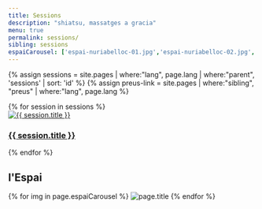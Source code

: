 ```yaml
---
title: Sessions
description: "shiatsu, massatges a gracia"
menu: true
permalink: sessions/
sibling: sessions
espaiCarousel: ['espai-nuriabelloc-01.jpg','espai-nuriabelloc-02.jpg','espai-nuriabelloc-03.jpg','espai-nuriabelloc-04.jpg','espai-nuriabelloc-05.jpg','espai-nuriabelloc-06.jpg','espai-nuriabelloc-07.jpg','espai-nuriabelloc-08.jpg','espai-nuriabelloc-09.jpg','espai-nuriabelloc-10.jpg','espai-nuriabelloc-11.jpg']
---
```


{% assign sessions = site.pages | where:"lang", page.lang | where:"parent", 'sessions' | sort: 'id' %}
{% assign preus-link = site.pages | where:"sibling", "preus" | where:"lang", page.lang %}

<div class="row">
  {% for session in sessions %}
    <div class="col-sm-6 col-md-4">
      <a class="thumbnail" href="{{ session.url | prepend: site.baseurl | prepend: site.url }}">
        <img src="{{site.baseurl | prepend: site.url}}/image/{{session.cover}}" alt="{{ session.title }}">
        <div class="caption">
          <h3>{{ session.title }}</h3>
        </div>
      </a>
    </div>
  {% endfor %}
</div>
<div>
  <h2>l'Espai</h2>
  <section class="banner row">
    <div id="marquee" class="row">
      {% for img in page.espaiCarousel %}
        <img src="{{site.baseurl | prepend: site.url}}/image/{{img}}" alt="page.title" />
      {% endfor %}
    </div>
  </section>
</div>
